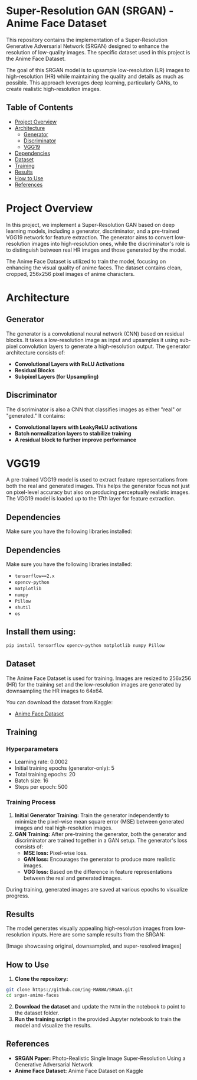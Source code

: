 # Super-Resolution GAN (SRGAN) - Anime Face Dataset
This repository contains the implementation of a Super-Resolution Generative Adversarial Network (SRGAN) designed to enhance the resolution of low-quality images. The specific dataset used in this project is the Anime Face Dataset.

The goal of this SRGAN model is to upsample low-resolution (LR) images to high-resolution (HR) while maintaining the quality and details as much as possible. This approach leverages deep learning, particularly GANs, to create realistic high-resolution images.
## Table of Contents
- [Project Overview](#ProjectOverview)
- [Architecture](#Architecture)
   - [Generator](#Generator)
   - [Discriminator](#Discriminator)
   - [VGG19](#VGG19)
- [Dependencies](#Dependencies)
- [Dataset](#Dataset)
- [Training](#Training)
- [Results](#Results)
- [How to Use](#HowtoUse)
- [References](#References)
# Project Overview
In this project, we implement a Super-Resolution GAN based on deep learning models, including a generator, discriminator, and a pre-trained VGG19 network for feature extraction. The generator aims to convert low-resolution images into high-resolution ones, while the discriminator's role is to distinguish between real HR images and those generated by the model.

The Anime Face Dataset is utilized to train the model, focusing on enhancing the visual quality of anime faces. The dataset contains clean, cropped, 256x256 pixel images of anime characters.
# Architecture
## Generator
The generator is a convolutional neural network (CNN) based on residual blocks. It takes a low-resolution image as input and upsamples it using sub-pixel convolution layers to generate a high-resolution output. The generator architecture consists of:

- **Convolutional Layers with ReLU Activations**
- **Residual Blocks** 
- **Subpixel Layers (for Upsampling)**
## Discriminator
The discriminator is also a CNN that classifies images as either "real" or "generated." It contains:

- **Convolutional layers with LeakyReLU activations**
- **Batch normalization layers to stabilize training**
- **A residual block to further improve performance**
  
# VGG19
A pre-trained VGG19 model is used to extract feature representations from both the real and generated images. This helps the generator focus not just on pixel-level accuracy but also on producing perceptually realistic images. The VGG19 model is loaded up to the 17th layer for feature extraction.
## Dependencies
Make sure you have the following libraries installed:

## Dependencies

Make sure you have the following libraries installed:

- `tensorflow==2.x`
- `opencv-python`
- `matplotlib`
- `numpy`
- `Pillow`
- `shutil`
- `os`

## Install them using:

```bash
pip install tensorflow opencv-python matplotlib numpy Pillow
```

## Dataset

The Anime Face Dataset is used for training. Images are resized to 256x256 (HR) for the training set and the low-resolution images are generated by downsampling the HR images to 64x64. 

You can download the dataset from Kaggle:

- [Anime Face Dataset]([link-to-dataset](https://www.kaggle.com/datasets/scribbless/another-anime-face-dataset)) 

## Training

### Hyperparameters

- Learning rate: 0.0002
- Initial training epochs (generator-only): 5
- Total training epochs: 20
- Batch size: 16
- Steps per epoch: 500

### Training Process

1. **Initial Generator Training:** Train the generator independently to minimize the pixel-wise mean square error (MSE) between generated images and real high-resolution images. 
2. **GAN Training:** After pre-training the generator, both the generator and discriminator are trained together in a GAN setup. The generator's loss consists of:
   - **MSE loss:** Pixel-wise loss.
   - **GAN loss:** Encourages the generator to produce more realistic images.
   - **VGG loss:** Based on the difference in feature representations between the real and generated images.

During training, generated images are saved at various epochs to visualize progress.

## Results

The model generates visually appealing high-resolution images from low-resolution inputs. Here are some sample results from the SRGAN:

[Image showcasing original, downsampled, and super-resolved images]

## How to Use

1. **Clone the repository:**

```bash
git clone https://github.com/ing-MARWA/SRGAN.git
cd srgan-anime-faces
```

2. **Download the dataset** and update the `PATH` in the notebook to point to the dataset folder.
3. **Run the training script** in the provided Jupyter notebook to train the model and visualize the results.

## References

- **SRGAN Paper:** Photo-Realistic Single Image Super-Resolution Using a Generative Adversarial Network
- **Anime Face Dataset:** Anime Face Dataset on Kaggle 

